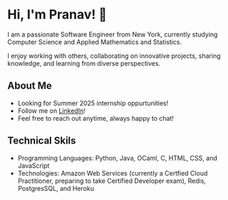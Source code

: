 # Hi, I'm Pranav! 👋

I am a passionate Software Engineer from New York, currently studying Computer Science and Applied Mathematics and Statistics.

I enjoy working with others, collaborating on innovative projects, sharing knowledge, and learning from diverse perspectives.

## About Me

- Looking for Summer 2025 internship oppurtunities!
- Follow me on [LinkedIn](https://www.linkedin.com/in/pranav-jothivel/)!
- Feel free to reach out anytime, always happy to chat!

## Technical Skils

- Programming Languages: Python, Java, OCaml, C, HTML, CSS, and JavaScript
- Technologies: Amazon Web Services (currently a Certfied Cloud Practitioner, preparing to take Certified Developer exam), Redis, PostgresSQL, and Heroku

<!-- <br>
<br>

![Pranav's GitHub stats](https://github-readme-stats.vercel.app/api?username=pranavjothivel) -->
